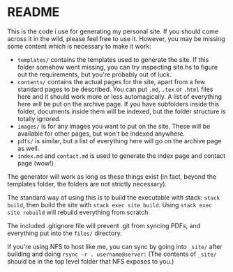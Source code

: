 # README

This is the code i use for generating my personal site.
If you should come across it in the wild, please feel free to use it.
However, you may be missing some content which is necessary to make it work:

- `templates/` contains the templates used to generate the site. If this folder somehow went missing, you can try inspecting site.hs to figure out the requirements, but you're probably out of luck.
- `contents/` contains the actual pages for the site, apart from a few standard pages to be described. You can put `.md`, `.tex` or `.html` files here and it should work more or less automagically. A list of everything here will be put on the archive page. If you have subfolders inside this folder, documents inside them will be indexed, but the folder structure is totally ignored.
- `images/` is for any images you want to put on the site. These will be available for other pages, but won't be indexed anywhere.
- `pdfs/` is similar, but a list of everything here will go on the archive page as well.
- `index.md` and `contact.md` is used to generate the index page and contact page (wow!)

The generator will work as long as these things exist (in fact, beyond the templates folder, the folders are not strictly necessary).

The standard way of using this is to build the executable with stack: `stack build`, then build the site with `stack exec site build`.
Using `stack exec site rebuild` will rebuild everything from scratch.

The included .gitignore file will prevent .git from syncing PDFs, and everything put into the `files/` directory.

If you're using NFS to host like me, you can sync by going into `_site/` after building and doing `rsync -r . username@server:`
(The contents of `_site/` should be in the top level folder that NFS exposes to you.)